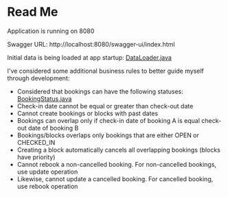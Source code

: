 # Read Me

Application is running on 8080

Swagger URL: http://localhost:8080/swagger-ui/index.html


Initial data is being loaded at app startup:
[DataLoader.java](src%2Fmain%2Fjava%2Fhostfully%2Ftest%2Fbooking_app%2Fconfig%2FDataLoader.java)

I've considered some additional business rules to better guide myself through development:
* Considered that bookings can have the following statuses: [BookingStatus.java](src%2Fmain%2Fjava%2Fhostfully%2Ftest%2Fbooking_app%2Fdomain%2Fpersistence%2Fentities%2FBookingStatus.java)
* Check-in date cannot be equal or greater than check-out date
* Cannot create bookings or blocks with past dates
* Bookings can overlap only if check-in date of booking A is equal check-out date of booking B
* Bookings/blocks overlaps only bookings that are either OPEN or CHECKED_IN
* Creating a block automatically cancels all overlapping bookings (blocks have priority)
* Cannot rebook a non-cancelled booking. For non-cancelled bookings, use update operation
* Likewise, cannot update a cancelled booking. For cancelled booking, use rebook operation

